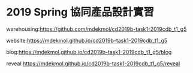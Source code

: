# 2019 Spring 協同產品設計實習
warehousing:https://github.com/mdekmol/cd2019b-task1-2019cdb_t1_g5

website:https://mdekmol.github.io/cd2019b-task1-2019cdb_t1_g5

blog:https://mdekmol.github.io/cd2019b-task1-2019cdb_t1_g5/blog

reveal:https://mdekmol.github.io/cd2019b-task1-2019cdb_t1_g5/reveal
